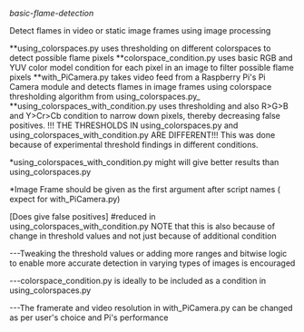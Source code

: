 

*basic-flame-detection*

Detect flames in video or static image frames using image processing

**using_colorspaces.py uses thresholding on different colorspaces to detect possible flame pixels
**colorspace_condition.py uses basic RGB and YUV color model condition for each pixel in an image to filter possible flame pixels
**with_PiCamera.py takes video feed from a Raspberry Pi's Pi Camera module and detects flames in image frames using colorspace thresholding algorithm from using_colorspaces.py_
**using_colorspaces_with_condition.py uses thresholding and also R>G>B and Y>Cr>Cb condition to narrow down pixels, thereby decreasing false positives.
 !!! THE THRESHOLDS IN using_colorspaces.py and using_colorspaces_with_condition.py ARE DIFFERENT!!!
 This was done because of experimental threshold findings in different conditions.
 
*using_colorspaces_with_condition.py might will give better results than using_colorspaces.py 

*Image Frame should be given as the first argument after script names ( expect for with_PiCamera.py)

[Does give false positives] #reduced in using_colorspaces_with_condition.py
NOTE that this is also because of change in threshold values and not just because of additional condition

---Tweaking the threshold values or adding more ranges and bitwise logic to enable more accurate detection in varying types of images is encouraged

---colorspace_condition.py is ideally to be included as a condition in using_colorspaces.py

---The framerate and video resolution in with_PiCamera.py can be changed as per user's choice and Pi's performance
